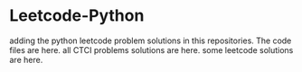 # Leetcode-Python
adding the python leetcode problem solutions in this repositories. 
The code files are here.
all CTCI problems solutions are here.
some leetcode solutions are here.





































































































































































































































































































































































































































































































































































































































































































